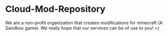# Cloud-Mod-Repository
We are a non-profit organization that creates modifications for minecraft (A Sandbox game). We really hope that our services can be of use to you! =)
